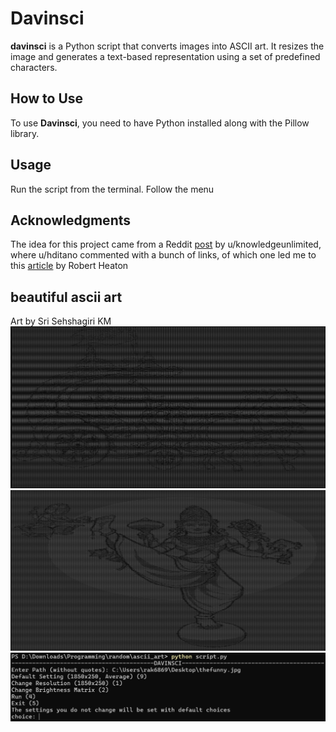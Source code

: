 # Davinsci


**davinsci** is a Python script that converts images into ASCII art. It resizes the image and generates a text-based representation using a set of predefined characters.

## How to Use

To use **Davinsci**, you need to have Python installed along with the Pillow library. 

## Usage

Run the script from the terminal. Follow the menu

## Acknowledgments

The idea for this project came from a Reddit [post](https://www.reddit.com/r/learnprogramming/comments/g9zp9i/where_can_i_find_ideas_or_projects_to_work_on/) by u/knowledgeunlimited, where u/hditano commented with a bunch of links, of which one led me to this [article](https://robertheaton.com/2018/06/12/programming-projects-for-advanced-beginners-ascii-art/) by Robert Heaton 

## beautiful ascii art
Art by Sri Sehshagiri KM
![sarathi](images/sarathiascii.jpg)
![trivikrama](images/trivikramaascii.jpg)
![menu](images/menu.jpg)

